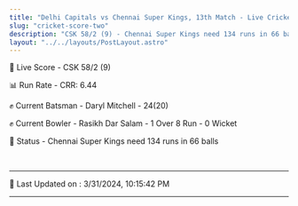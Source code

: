 ```yaml
---
title: "Delhi Capitals vs Chennai Super Kings, 13th Match - Live Cricket Score"
slug: "cricket-score-two"
description: "CSK 58/2 (9) - Chennai Super Kings need 134 runs in 66 balls."
layout: "../../layouts/PostLayout.astro"
---
```


🔴 Live Score - CSK 58/2 (9)  

📊 Run Rate - CRR: 6.44  

✊ Current Batsman - Daryl Mitchell - 24(20)  

✊ Current Bowler - Rasikh Dar Salam - 1 Over 8 Run - 0 Wicket  

📑 Status - Chennai Super Kings need 134 runs in 66 balls

<br />

***

📝 Last Updated on : 3/31/2024, 10:15:42 PM

***

